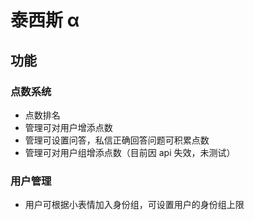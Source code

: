 # 泰西斯 α

## 功能

### 点数系统

-   点数排名
-   管理可对用户增添点数
-   管理可设置问答，私信正确回答问题可积累点数
-   管理可对用户组增添点数（目前因 api 失效，未测试）

### 用户管理

-   用户可根据小表情加入身份组，可设置用户的身份组上限
